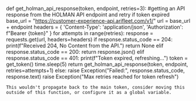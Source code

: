 def get_holman_api_response(token, endpoint, retries=3):
    #getting an API response from the HOLMAN API endpoint and retry if token expired
    base_url = "https://customer-experience-api.arifleet.com/v1/"
    url = base_url + endpoint
    headers = {
        'Content-Type': 'application/json',
        'Authorization': f"Bearer {token}"
    }
    for attempts in range(retries):
        response = requests.get(url, headers=headers)
        if response.status_code == 204:
            print(f"Received 204, No Content from the API.")
            return  None
        elif response.status_code == 200:
            return response.json()
        elif response.status_code == 401:
            print(f"Token expired, refreshing...")
            token = get_token()
            time.sleep(5)
            return get_holman_api_response(token, endpoint, retries=attempts+1)
        else:
            raise Exception("Failed:", response.status_code, response.text)
    raise Exception("Max retries reached for token refresh")



    This wouldn't propagate back to the main token, consider moving this outside of this function, or configure it as a global variable.
